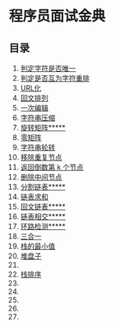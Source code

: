 # 程序员面试金典

## 目录

1. [判定字符是否唯一](./001_005.md#判定字符是否唯一)
2. [判定是否互为字符重排](./001_005.md#判定是否互为字符重排)
3. [URL化](./001_005.md#URL化)
4. [回文排列](./001_005.md#回文排列)
5. [一次编辑](./001_005.md#一次编辑)
6. [字符串压缩](./006_010.md#字符串压缩)
7. [旋转矩阵*****](./006_010.md#旋转矩阵)
8. [零矩阵](./006_010.md#零矩阵)
9. [字符串轮转](./006_010.md#字符串轮转)
10. [移除重复节点](./006_010.md#移除重复节点)
11. [返回倒数第 k 个节点](./011_015.md#返回倒数第k个节点)
12. [删除中间节点](./011_015.md#删除中间节点)
13. [分割链表*****](./011_015.md#分割链表)
14. [链表求和](./011_015.md#链表求和)
15. [回文链表*****](./011_015.md#回文链表)
16. [链表相交*****](./016_020.md#链表相交)
17. [环路检测*****](./016_020.md#环路检测)
18. [三合一](./016_020.md#三合一)
19. [栈的最小值](./016_020.md#栈的最小值)
20. [堆盘子](./016_020.md#堆盘子)
21. []()
22. [栈排序](./021_025.md#栈排序)
23. []()
24. []()
25. []()
26. []()
27. []()